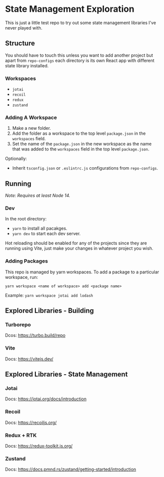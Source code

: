 # State Management Exploration

This is just a little test repo to try out some state management libraries I've never played with.

## Structure

You should have to touch this unless you want to add another project but apart from `repo-configs` each directory is its own React app with different state library installed.

### Workspaces

* `jotai`
* `recoil`
* `redux`
* `zustand`

### Adding A Workspace

1. Make a new folder.
2. Add the folder as a workspace to the top level `package.json` in the `workspaces` field.
3. Set the name of the `package.json` in the new workspace as the name that was added to the `workspaces` field in the top level `package.json`.

Optionally:

* Inherit `tsconfig.json` or `.eslintrc.js` configurations from `repo-configs`.

## Running

*Note: Requires at least Node 14.*

### Dev

In the root directory:

* `yarn` to install all pacakges.
* `yarn dev` to start each dev server.

Hot reloading should be enabled for any of the projects since they are running using Vite, just make your changes in whatever project you wish.

### Adding Packages

This repo is managed by yarn workspaces. To add a package to a particular workspace, run:

`yarn workspace <name of workspace> add <package name>`

Example: `yarn workspace jotai add lodash`

## Explored Libraries - Building

### Turborepo

Dcos: https://turbo.build/repo

### Vite

Docs: https://vitejs.dev/

## Explored Libraries - State Management

### Jotai

Docs: https://jotai.org/docs/introduction

### Recoil

Docs: https://recoiljs.org/

### Redux + RTK

Docs: https://redux-toolkit.js.org/

### Zustand

Docs: https://docs.pmnd.rs/zustand/getting-started/introduction